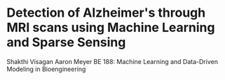 # Detection of Alzheimer's through MRI scans using Machine Learning and Sparse Sensing
Shakthi Visagan
Aaron Meyer
BE 188: Machine Learning and Data-Driven Modeling in Bioengineering

